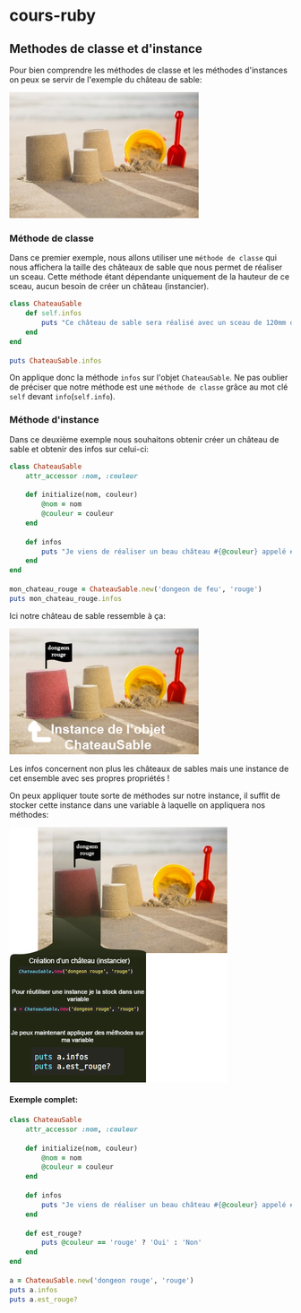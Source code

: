 # cours-ruby

## Methodes de classe et d'instance

Pour bien comprendre les méthodes de classe et les méthodes d'instances on peux se servir de l'exemple du château de sable:

![image de châteaux de sable](images/castle.jpg)

### Méthode de classe

Dans ce premier exemple, nous allons utiliser une `méthode de classe` qui nous affichera la taille des châteaux de sable que nous permet de réaliser un sceau. Cette méthode étant dépendante uniquement de la hauteur de ce sceau, aucun besoin de créer un château (instancier).

```ruby
class ChateauSable
    def self.infos
        puts "Ce château de sable sera réalisé avec un sceau de 120mm de hauteur"
    end
end

puts ChateauSable.infos

```

On applique donc la méthode `infos` sur l'objet `ChateauSable`. Ne pas oublier de préciser que notre méthode est une `méthode de classe` grâce au mot clé `self` devant `info`(`self.info`).  

### Méthode d'instance

Dans ce deuxième exemple nous souhaitons obtenir créer un château de sable et obtenir des infos sur celui-ci:

```ruby
class ChateauSable
    attr_accessor :nom, :couleur

    def initialize(nom, couleur)
        @nom = nom
        @couleur = couleur
    end

    def infos
        puts "Je viens de réaliser un beau château #{@couleur} appelé #{@nom}"
    end
end

mon_chateau_rouge = ChateauSable.new('dongeon de feu', 'rouge')
puts mon_chateau_rouge.infos

```

Ici notre château de sable ressemble à ça:

![image du dongeon de feu rouge](images/instance-castle.jpg)

Les infos concernent non plus les châteaux de sables mais une instance de cet ensemble avec ses propres propriétés !

On peux appliquer toute sorte de méthodes sur notre instance, il suffit de stocker cette instance dans une variable à laquelle on appliquera nos méthodes:

![image du dongeon de feu rouge](images/castle-instances-precision.png)

#### Exemple complet:

```ruby
class ChateauSable
    attr_accessor :nom, :couleur

    def initialize(nom, couleur)
        @nom = nom
        @couleur = couleur
    end

    def infos
        puts "Je viens de réaliser un beau château #{@couleur} appelé #{@nom}"
    end

    def est_rouge?
        puts @couleur == 'rouge' ? 'Oui' : 'Non'
    end
end

a = ChateauSable.new('dongeon rouge', 'rouge')
puts a.infos
puts a.est_rouge?

```